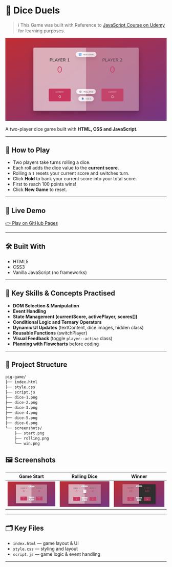 # 🎲 Dice Duels

> ℹ️ This Game was built with Reference to [JavaScript Course on Udemy](https://www.udemy.com/course/the-complete-javascript-course/?couponCode=KEEPLEARNING) for learning purposes.

![Game Start Screenshot](screenshots/init.png)

<!-- Replace with the real path to your screenshot -->

A two-player dice game built with **HTML, CSS and JavaScript**.

---

## 📝 How to Play

- Two players take turns rolling a dice.
- Each roll adds the dice value to the **current score**.
- Rolling a `1` resets your current score and switches turn.
- Click **Hold** to bank your current score into your total score.
- First to reach 100 points wins!
- Click **New Game** to reset.

---

## 🚀 Live Demo

[👉 Play on GitHub Pages](https://nadeemkhan404.github.io/dice-duel/)

---

## 🛠️ Built With

- HTML5
- CSS3
- Vanilla JavaScript (no frameworks)

---

## 🧰 Key Skills & Concepts Practised

- **DOM Selection & Manipulation**
- **Event Handling**
- **State Management (currentScore, activePlayer, scores[])**
- **Conditional Logic and Ternary Operators**
- **Dynamic UI Updates** (textContent, dice images, hidden class)
- **Reusable Functions** (switchPlayer)
- **Visual Feedback** (toggle `player--active` class)
- **Planning with Flowcharts** before coding

---

## 📂 Project Structure

```text
pig-game/
├── index.html
├── style.css
├── script.js
├── dice-1.png
├── dice-2.png
├── dice-3.png
├── dice-4.png
├── dice-5.png
├── dice-6.png
└── screenshots/
    ├── start.png
    ├── rolling.png
    └── win.png
```

## 🖼️ Screenshots

| Game Start                                | Rolling Dice                                   | Winner                                    |
| ----------------------------------------- | ---------------------------------------------- | ----------------------------------------- |
| ![Start Screenshot](screenshots/init.png) | ![Rolling Screenshot](screenshots/rolling.png) | ![Winner Screenshot](screenshots/win.png) |

---

## 🗂️ Key Files

- `index.html` — game layout & UI
- `style.css` — styling and layout
- `script.js` — game logic & event handling

---
